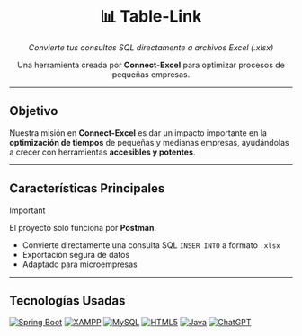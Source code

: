 <h1 align="center">📊 Table-Link</h1>
<p align="center"><em>Convierte tus consultas SQL directamente a archivos Excel (.xlsx)</em></p>
<p align="center">Una herramienta creada por <strong>Connect-Excel</strong> para optimizar procesos de pequeñas empresas.</p>

---

## Objetivo

Nuestra misión en **Connect-Excel** es dar un impacto importante en la **optimización de tiempos** de pequeñas y medianas empresas, ayudándolas a crecer con herramientas **accesibles y potentes**.

---

## Características Principales

> [!IMPORTANT]
> El proyecto solo funciona por **Postman**.

- Convierte directamente una consulta SQL `INSER INTO` a formato `.xlsx`
- Exportación segura de datos
- Adaptado para microempresas

---

## Tecnologías Usadas

[![Spring Boot](https://img.shields.io/badge/Spring_Boot-6DB33F?style=flat-badge&logo=springboot&logoColor=white)](#)
[![XAMPP](https://img.shields.io/badge/XAMPP-FB7A24?style=flat-badge&logo=xampp&logoColor=white)](#)
[![MySQL](https://img.shields.io/badge/MySQL-4479A1?style=flat-badge&logo=mysql&logoColor=white)](#)
[![HTML5](https://img.shields.io/badge/HTML5-E34F26?style=flat-badge&logo=html5&logoColor=white)](#)
[![Java](https://img.shields.io/badge/Java-ED8B00?style=flat&logo=openjdk&logoColor=white)](#)
[![ChatGPT](https://img.shields.io/badge/ChatGPT-74aa9c?logo=openai&logoColor=white)](#)



